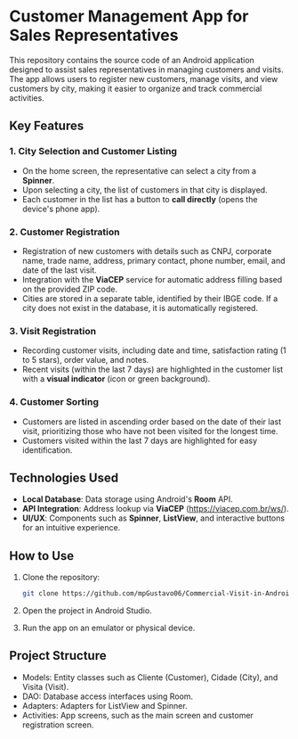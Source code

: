 # Customer Management App for Sales Representatives

This repository contains the source code of an Android application designed to assist sales representatives in managing customers and visits. The app allows users to register new customers, manage visits, and view customers by city, making it easier to organize and track commercial activities.

## Key Features

### 1. **City Selection and Customer Listing**
- On the home screen, the representative can select a city from a **Spinner**.
- Upon selecting a city, the list of customers in that city is displayed.
- Each customer in the list has a button to **call directly** (opens the device's phone app).

### 2. **Customer Registration**
- Registration of new customers with details such as CNPJ, corporate name, trade name, address, primary contact, phone number, email, and date of the last visit.
- Integration with the **ViaCEP** service for automatic address filling based on the provided ZIP code.
- Cities are stored in a separate table, identified by their IBGE code. If a city does not exist in the database, it is automatically registered.

### 3. **Visit Registration**
- Recording customer visits, including date and time, satisfaction rating (1 to 5 stars), order value, and notes.
- Recent visits (within the last 7 days) are highlighted in the customer list with a **visual indicator** (icon or green background).

### 4. **Customer Sorting**
- Customers are listed in ascending order based on the date of their last visit, prioritizing those who have not been visited for the longest time.
- Customers visited within the last 7 days are highlighted for easy identification.

## Technologies Used
- **Local Database**: Data storage using Android's **Room** API.
- **API Integration**: Address lookup via **ViaCEP** (https://viacep.com.br/ws/).
- **UI/UX**: Components such as **Spinner**, **ListView**, and interactive buttons for an intuitive experience.

## How to Use
1. Clone the repository:
   ```bash
   git clone https://github.com/mpGustavo06/Commercial-Visit-in-Android-Studio.git
   
2. Open the project in Android Studio.

3. Run the app on an emulator or physical device.

## Project Structure
- Models: Entity classes such as Cliente (Customer), Cidade (City), and Visita (Visit).
- DAO: Database access interfaces using Room.
- Adapters: Adapters for ListView and Spinner.
- Activities: App screens, such as the main screen and customer registration screen.
